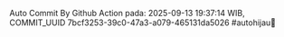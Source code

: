 Auto Commit By Github Action pada: 2025-09-13 19:37:14 WIB, COMMIT_UUID 7bcf3253-39c0-47a3-a079-465131da5026 #autohijau🗿
